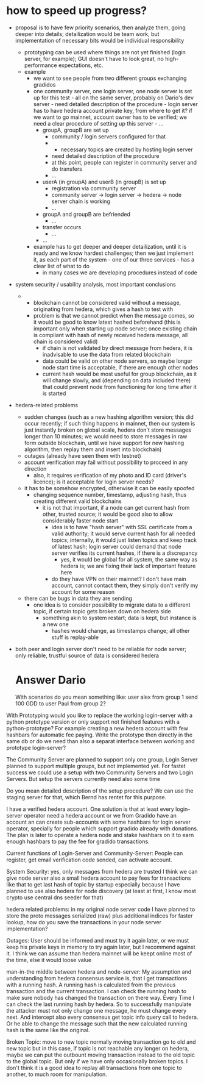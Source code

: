  # how to speed up progress?
- proposal is to have few priority scenarios, then analyze them, going deeper into details; detailization would be team work, but implementation of necessary bits would be individual responsibility
  - prototyping can be used where things are not yet finished (login server, for example); GUI doesn't have to look great, no high- performance expectations, etc.
  - example
    - we want to see people from two different groups exchanging gradidos
    - one community server, one login server, one node server is
          set up for this test
          - all on the same server, probably on Dario's dev server
          - need detailed description of the procedure
            - login server has to have hedera account private key, from
              where to get it? if we want to go mainnet, account owner
              has to be verified; we need a clear procedure of setting up
              this server
          - ...
        - groupA, groupB are set up
          - community / login servers configured for that
          -  - necessary topics are created by hosting login server
          - need detailed description of the procedure
          - at this point, people can register in community server and
            do transfers
          - ...
        - userA (in groupA) and userB (in groupB) is set up
          - registration via community server
          - community server -> login server -> hedera -> node server
            chain is working
          - ...
        - groupA and groupB are befriended
          - ...
        - transfer occurs
          - ...
        - ...
    - example has to get deeper and deeper detailization, until it is ready
      and we know hardest challenges; then we just implement it, as each
      part of the system - one of our three services - has a clear list
      of what to do
      - in many cases we are developing procedures instead of code
- system security / usability analysis, most important conclusions
  - - blockchain cannot be considered valid without a message, originating
    from hedera, which gives a hash to test with
    - problem is that we cannot predict when the message comes, so it
      would be good to know latest hashed beforehand (this is important
      only when starting up node server; once existing chain is compliant
      with hash of newly received hedera message, all chain is considered
      valid)
      - if chain is not validated by direct message from hedera, it is
        inadvisable to use the data from related blockchain
      - data could be valid on other node servers, so maybe longer node
        start time is acceptable, if there are enough other nodes
      - current hash would be most useful for group blockchain, as it will
        change slowly, and (depending on data included there) that could
        prevent node from functioning for long time after it is started
- hedera-related problems
  - sudden changes (such as a new hashing algorithm version; this did
    occur recently; if such thing happens in mainnet, then our system is
    just instantly broken on global scale, hedera don't store messages
    longer than 10 minutes; we would need to store messages in raw form
    outside blockchain, until we have support for new hashing algorithm,
     then replay them and insert into blockchain)
  - outages (already have seen them with testnet)
  - account verification may fail without possibility to proceed in any
    direction
    - also, it requires verification of my photo and ID card (driver's
      licence); is it acceptable for login server needs?
  - it has to be somehow encrypted, otherwise it can be easily spoofed
    - changing sequence number, timestamp, adjusting hash, thus creating
      different valid blockchains
      - it is not that important, if a node can get current hash from
        other, trusted source; it would be good also to allow
        considerably faster node start
        - idea is to have "hash server" with SSL certificate from a valid
          authority; it would serve current hash for all needed topics;
          internally, it would just listen topics and keep track of latest
          hash; login server could demand that node server verifies its
          current hashes, if there is a discrepancy
          - yes, it would be global for all system, the same way as hedera
            is; we are fixing their lack of important feature here
        - do they have VPN on their mainnet? I don't have main account, cannot
      contact them, they simply don't verify my account for some reason
  - there can be bugs in data they are sending
    - one idea is to consider possibility to migrate data to a different
      topic, if certain topic gets broken down on hedera side
      - something akin to system restart; data is kept, but instance is
        a new one
        - hashes would change, as timestamps change; all other stuff is
          replay-able
- both peer and login server don't need to be reliable for node server;
  only reliable, trustful source of data is considered hedera

  # Answer Dario

  With scenarios do you mean something like:
user alex from group 1 send 100 GDD to user Paul from group 2?

With Prototyping would you like to replace the working login-server with
a python prototype version or only support not finished features with a python-prototype?
For example creating a new hedera account with few hashbars for automatic fee paying.
Write the prototype then directly in the same db or do we need than also a separat interface between
working and prototype login-server?

The Community Server are planned to support only one group, Login Server planned to support multiple groups,
but not implemented yet.
For fastet success we could use a setup with two Community Servers and two Login Servers.
But setup the servers currently need also some time

Do you mean detailed description of the setup procedure?
We can use the staging server for that, which Bernd has rentet for this purpose.

I have a verified hedera account.
One solution is that at least every login-server operator need a hedera account or we from Gradido
have an account an can create sub-accounts with some hashbars for login server operator, specially for
people which support gradido already with donations.
The plan is later to operate a hedera node and stake hashbars on it to earn enough hashbars to pay the fee for gradido transactions.

Current functions of Login-Server and Community-Server:
People can register, get email verification code sended, can activate account.


System Security:
yes, only messages from hedera are trusted
I think we can give node server also a small hedera account to pay fees for transactions like that to
get last hash of topic by startup
especially because I have planned to use also hedera for node discovery (at least at first, I know
most crypto use central dns seeder for that)


hedera related problems:
in my original node server code I have planned to store the proto messages serialized (raw)
plus additional indices for faster lookup, how do you save the transactions in your node server implementation?

Outages: User should be informed and must try it again later, or we must keep his private keys in memory
to try again later, but I recommend against it.
I think we can assume than hedera mainnet will be keept online most of the time, else it would loose value

man-in-the middle between hedera and node-server:
My assumption and understanding from hedera consensus service is, that I get transactions with a running hash.
A running hash is calculated from the previous transaction and the current transaction.
I can check the running hash to make sure nobody has changed the transaction on there way.
Every Time I can check the last running hash by hedera.
So to successfully manipulate the attacker must not only change one message, he must change every next.
And intercept also every consensus get topic info query call to hedera.
Or he able to change the message such that the new calculated running hash is the same like the original.

Broken Topic:
move to new topic
normally moving transaction go to old and new topic but in this case, if topic is not reachable any longer on hedera,
maybe we can put the outbount moving transaction instead to the old topic to the global topic.
But only if we have only occasionally broken topics.
I don't think it is a good idea to replay all transactions from one topic to another, to much room for manipulation.